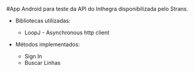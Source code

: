 #App Android para teste da API do Inthegra disponibilizada pelo Strans.
+ Bibliotecas utilizadas:
  * LoopJ - Asynchronous http client


+ Métodos implementados:
  * Sign In
  * Buscar Linhas
